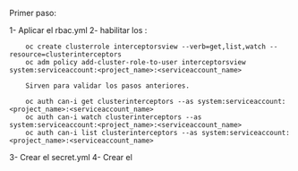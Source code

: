 Primer paso:

1- Aplicar el rbac.yml
2- habilitar los :

        oc create clusterrole interceptorsview --verb=get,list,watch --resource=clusterinterceptors
        oc adm policy add-cluster-role-to-user interceptorsview system:serviceaccount:<project_name>:<serviceaccount_name>
        
        Sirven para validar los pasos anteriores.
        
        oc auth can-i get clusterinterceptors --as system:serviceaccount:<project_name>:<serviceaccount_name>
        oc auth can-i watch clusterinterceptors --as system:serviceaccount:<project_name>:<serviceaccount_name>
        oc auth can-i list clusterinterceptors --as system:serviceaccount:<project_name>:<serviceaccount_name>
  3- Crear el secret.yml
  4- Crear el 
  

